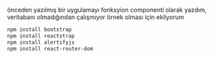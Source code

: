 önceden yazılmış bir uygulamayı 
fonksyion componenti olarak yazdım,
veritabanı olmadığından çalışmıyor 
örnek olması için ekliyorum

```sh
npm install bootstrap
npm install reactstrap
npm install alertifyjs
npm install react-router-dom
```